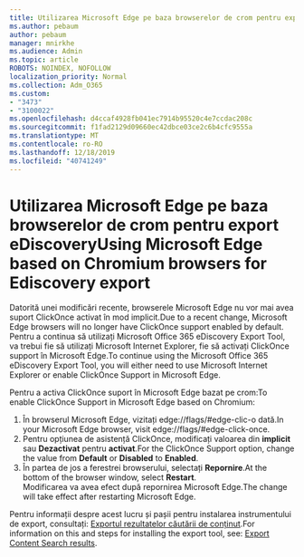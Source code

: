 ```yaml
---
title: Utilizarea Microsoft Edge pe baza browserelor de crom pentru export eDiscovery
ms.author: pebaum
author: pebaum
manager: mnirkhe
ms.audience: Admin
ms.topic: article
ROBOTS: NOINDEX, NOFOLLOW
localization_priority: Normal
ms.collection: Adm_O365
ms.custom:
- "3473"
- "3100022"
ms.openlocfilehash: d4ccaf4928fb041ec7914b95520c4e7ccdac208c
ms.sourcegitcommit: f1fad2129d09660ec42dbce03ce2c6b4cfc9555a
ms.translationtype: MT
ms.contentlocale: ro-RO
ms.lasthandoff: 12/18/2019
ms.locfileid: "40741249"
---
```

# <a name="using-microsoft-edge-based-on-chromium-browsers-for-ediscovery-export"></a><span data-ttu-id="ff62e-102">Utilizarea Microsoft Edge pe baza browserelor de crom pentru export eDiscovery</span><span class="sxs-lookup"><span data-stu-id="ff62e-102">Using Microsoft Edge based on Chromium browsers for Ediscovery export</span></span>

<span data-ttu-id="ff62e-103">Datorită unei modificări recente, browserele Microsoft Edge nu vor mai avea suport ClickOnce activat în mod implicit.</span><span class="sxs-lookup"><span data-stu-id="ff62e-103">Due to a recent change, Microsoft Edge browsers will no longer have ClickOnce support enabled by default.</span></span> <span data-ttu-id="ff62e-104">Pentru a continua să utilizați Microsoft Office 365 eDiscovery Export Tool, va trebui fie să utilizați Microsoft Internet Explorer, fie să activați ClickOnce support în Microsoft Edge.</span><span class="sxs-lookup"><span data-stu-id="ff62e-104">To continue using the Microsoft Office 365 eDiscovery Export Tool, you will either need to use Microsoft Internet Explorer or enable ClickOnce Support in Microsoft Edge.</span></span> 

<span data-ttu-id="ff62e-105">Pentru a activa ClickOnce suport în Microsoft Edge bazat pe crom:</span><span class="sxs-lookup"><span data-stu-id="ff62e-105">To enable ClickOnce Support in Microsoft Edge based on Chromium:</span></span> 
1. <span data-ttu-id="ff62e-106">În browserul Microsoft Edge, vizitați edge://flags/#edge-clic-o dată.</span><span class="sxs-lookup"><span data-stu-id="ff62e-106">In your Microsoft Edge browser, visit edge://flags/#edge-click-once.</span></span>
2. <span data-ttu-id="ff62e-107">Pentru opțiunea de asistență ClickOnce, modificați valoarea din **implicit** sau **Dezactivat** pentru **activat**.</span><span class="sxs-lookup"><span data-stu-id="ff62e-107">For the ClickOnce Support option, change the value from **Default** or **Disabled** to **Enabled**.</span></span> 
3. <span data-ttu-id="ff62e-108">În partea de jos a ferestrei browserului, selectați **Repornire**.</span><span class="sxs-lookup"><span data-stu-id="ff62e-108">At the bottom of the browser window, select **Restart**.</span></span> <br>
 <span data-ttu-id="ff62e-109">Modificarea va avea efect după repornirea Microsoft Edge.</span><span class="sxs-lookup"><span data-stu-id="ff62e-109">The change will take effect after restarting Microsoft Edge.</span></span> 

<span data-ttu-id="ff62e-110">Pentru informații despre acest lucru și pașii pentru instalarea instrumentului de export, consultați: [Exportul rezultatelor căutării de conținut](https://docs.microsoft.com/microsoft-365/compliance/export-search-results).</span><span class="sxs-lookup"><span data-stu-id="ff62e-110">For information on this and steps for installing the  export tool, see: [ Export Content Search results](https://docs.microsoft.com/microsoft-365/compliance/export-search-results).</span></span>